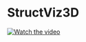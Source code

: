 # StructViz3D

[![Watch the video](https://img.youtube.com/vi/8gEaS0dXfAg/hqdefault.jpg)](https://youtu.be/8gEaS0dXfAg)

